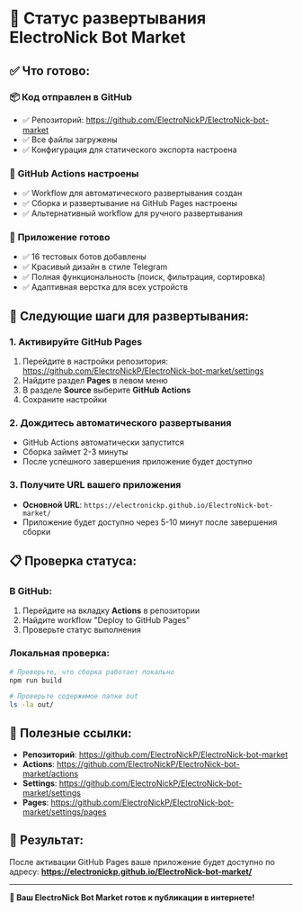 # 🚀 Статус развертывания ElectroNick Bot Market

## ✅ Что готово:

### 📦 **Код отправлен в GitHub**
- ✅ Репозиторий: https://github.com/ElectroNickP/ElectroNick-bot-market
- ✅ Все файлы загружены
- ✅ Конфигурация для статического экспорта настроена

### 🔧 **GitHub Actions настроены**
- ✅ Workflow для автоматического развертывания создан
- ✅ Сборка и развертывание на GitHub Pages настроены
- ✅ Альтернативный workflow для ручного развертывания

### 🎨 **Приложение готово**
- ✅ 16 тестовых ботов добавлены
- ✅ Красивый дизайн в стиле Telegram
- ✅ Полная функциональность (поиск, фильтрация, сортировка)
- ✅ Адаптивная верстка для всех устройств

## 🎯 **Следующие шаги для развертывания:**

### 1. Активируйте GitHub Pages
1. Перейдите в настройки репозитория: https://github.com/ElectroNickP/ElectroNick-bot-market/settings
2. Найдите раздел **Pages** в левом меню
3. В разделе **Source** выберите **GitHub Actions**
4. Сохраните настройки

### 2. Дождитесь автоматического развертывания
- GitHub Actions автоматически запустится
- Сборка займет 2-3 минуты
- После успешного завершения приложение будет доступно

### 3. Получите URL вашего приложения
- **Основной URL**: `https://electronickp.github.io/ElectroNick-bot-market/`
- Приложение будет доступно через 5-10 минут после завершения сборки

## 📋 **Проверка статуса:**

### В GitHub:
1. Перейдите на вкладку **Actions** в репозитории
2. Найдите workflow "Deploy to GitHub Pages"
3. Проверьте статус выполнения

### Локальная проверка:
```bash
# Проверьте, что сборка работает локально
npm run build

# Проверьте содержимое папки out
ls -la out/
```

## 🔗 **Полезные ссылки:**

- **Репозиторий**: https://github.com/ElectroNickP/ElectroNick-bot-market
- **Actions**: https://github.com/ElectroNickP/ElectroNick-bot-market/actions
- **Settings**: https://github.com/ElectroNickP/ElectroNick-bot-market/settings
- **Pages**: https://github.com/ElectroNickP/ElectroNick-bot-market/settings/pages

## 🎉 **Результат:**

После активации GitHub Pages ваше приложение будет доступно по адресу:
**https://electronickp.github.io/ElectroNick-bot-market/**

---

**🚀 Ваш ElectroNick Bot Market готов к публикации в интернете!**
